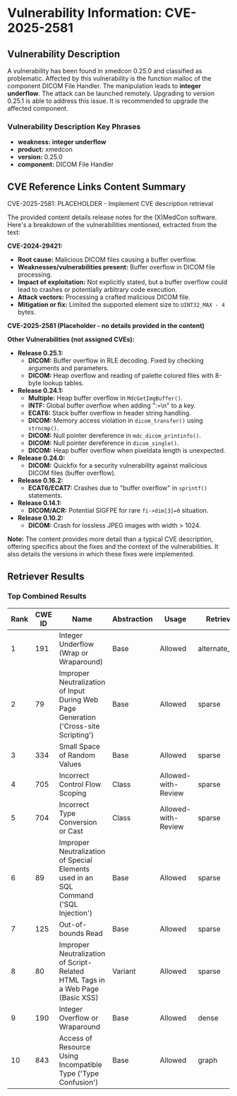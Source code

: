 # Vulnerability Information: CVE-2025-2581

## Vulnerability Description
A vulnerability has been found in xmedcon 0.25.0 and classified as problematic. Affected by this vulnerability is the function malloc of the component DICOM File Handler. The manipulation leads to **integer underflow**. The attack can be launched remotely. Upgrading to version 0.25.1 is able to address this issue. It is recommended to upgrade the affected component.

### Vulnerability Description Key Phrases
- **weakness:** **integer underflow**
- **product:** xmedcon
- **version:** 0.25.0
- **component:** DICOM File Handler

## CVE Reference Links Content Summary
CVE-2025-2581: PLACEHOLDER - Implement CVE description retrieval

The provided content details release notes for the (X)MedCon software. Here's a breakdown of the vulnerabilities mentioned, extracted from the text:

**CVE-2024-29421:**

*   **Root cause:** Malicious DICOM files causing a buffer overflow.
*   **Weaknesses/vulnerabilities present:** Buffer overflow in DICOM file processing.
*   **Impact of exploitation:**  Not explicitly stated, but a buffer overflow could lead to crashes or potentially arbitrary code execution.
*   **Attack vectors:** Processing a crafted malicious DICOM file.
*   **Mitigation or fix:** Limited the supported element size to `UINT32_MAX - 4` bytes.

**CVE-2025-2581 (Placeholder - no details provided in the content)**

**Other Vulnerabilities (not assigned CVEs):**

*   **Release 0.25.1:**
    *   **DICOM:** Buffer overflow in RLE decoding. Fixed by checking arguments and parameters.
    *   **DICOM:** Heap overflow and reading of palette colored files with 8-byte lookup tables.
*   **Release 0.24.1:**
    *   **Multiple:** Heap buffer overflow in `MdcGetImgBuffer()`.
    *   **INTF:** Global buffer overflow when adding ":=\n" to a key.
    *   **ECAT6:** Stack buffer overflow in header string handling.
    *   **DICOM:** Memory access violation in `dicom_transfer()` using `strncmp()`.
    *   **DICOM:** Null pointer dereference in `mdc_dicom_printinfo()`.
    *   **DICOM:** Null pointer dereference in `dicom_single()`.
    *   **DICOM:** Heap buffer overflow when pixeldata length is unexpected.
*   **Release 0.24.0:**
    *   **DICOM:** Quickfix for a security vulnerability against malicious DICOM files (buffer overflow).
*   **Release 0.16.2:**
    *   **ECAT6/ECAT7:** Crashes due to "buffer overflow" in `sprintf()` statements.
*   **Release 0.14.1:**
    *   **DICOM/ACR:** Potential SIGFPE for rare `fi->dim[3]=0` situation.
*   **Release 0.10.2:**
    *   **DICOM:** Crash for lossless JPEG images with width > 1024.

**Note:** The content provides more detail than a typical CVE description, offering specifics about the fixes and the context of the vulnerabilities. It also details the versions in which these fixes were implemented.

## Retriever Results

### Top Combined Results

| Rank | CWE ID | Name | Abstraction | Usage  | Retrievers | Individual Scores |
|------|--------|------|-------------|-------|------------|-------------------|
| 1 | 191 | Integer Underflow (Wrap or Wraparound) | Base | Allowed | alternate_terms | 1.000 |
| 2 | 79 | Improper Neutralization of Input During Web Page Generation ('Cross-site Scripting') | Base | Allowed | sparse | 0.418 |
| 3 | 334 | Small Space of Random Values | Base | Allowed | sparse | 0.385 |
| 4 | 705 | Incorrect Control Flow Scoping | Class | Allowed-with-Review | sparse | 0.382 |
| 5 | 704 | Incorrect Type Conversion or Cast | Class | Allowed-with-Review | sparse | 0.371 |
| 6 | 89 | Improper Neutralization of Special Elements used in an SQL Command ('SQL Injection') | Base | Allowed | sparse | 0.367 |
| 7 | 125 | Out-of-bounds Read | Base | Allowed | sparse | 0.358 |
| 8 | 80 | Improper Neutralization of Script-Related HTML Tags in a Web Page (Basic XSS) | Variant | Allowed | sparse | 0.353 |
| 9 | 190 | Integer Overflow or Wraparound | Base | Allowed | dense | 0.541 |
| 10 | 843 | Access of Resource Using Incompatible Type ('Type Confusion') | Base | Allowed | graph | 0.002 |

